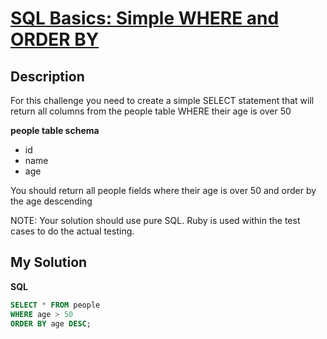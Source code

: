 # [SQL Basics: Simple WHERE and ORDER BY](https://www.codewars.com/kata/5809508cc47d327c12000084)

## Description

For this challenge you need to create a simple SELECT statement that will return all columns from the people table WHERE their age is over 50

**people table schema**

- id
- name
- age

You should return all people fields where their age is over 50 and order by the age descending

NOTE: Your solution should use pure SQL. Ruby is used within the test cases to do the actual testing.

## My Solution

**SQL**

```sql
SELECT * FROM people
WHERE age > 50
ORDER BY age DESC;
```
